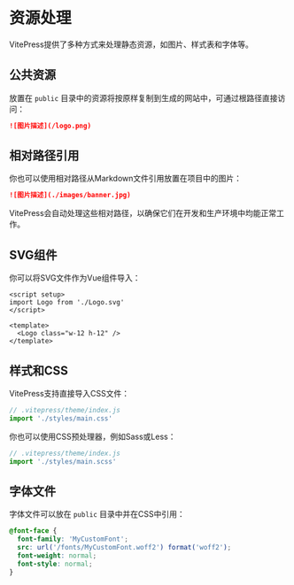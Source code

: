 # 资源处理

VitePress提供了多种方式来处理静态资源，如图片、样式表和字体等。

## 公共资源

放置在 `public` 目录中的资源将按原样复制到生成的网站中，可通过根路径直接访问：

```md
![图片描述](/logo.png)
```

## 相对路径引用

你也可以使用相对路径从Markdown文件引用放置在项目中的图片：

```md
![图片描述](./images/banner.jpg)
```

VitePress会自动处理这些相对路径，以确保它们在开发和生产环境中均能正常工作。

## SVG组件

你可以将SVG文件作为Vue组件导入：

```vue
<script setup>
import Logo from './Logo.svg'
</script>

<template>
  <Logo class="w-12 h-12" />
</template>
```

## 样式和CSS

VitePress支持直接导入CSS文件：

```js
// .vitepress/theme/index.js
import './styles/main.css'
```

你也可以使用CSS预处理器，例如Sass或Less：

```js
// .vitepress/theme/index.js
import './styles/main.scss'
```

## 字体文件

字体文件可以放在 `public` 目录中并在CSS中引用：

```css
@font-face {
  font-family: 'MyCustomFont';
  src: url('/fonts/MyCustomFont.woff2') format('woff2');
  font-weight: normal;
  font-style: normal;
}
``` 